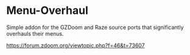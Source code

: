 # Menu-Overhaul
Simple addon for the GZDoom and Raze source ports that significantly overhauls their menus.



https://forum.zdoom.org/viewtopic.php?f=46&t=73607
